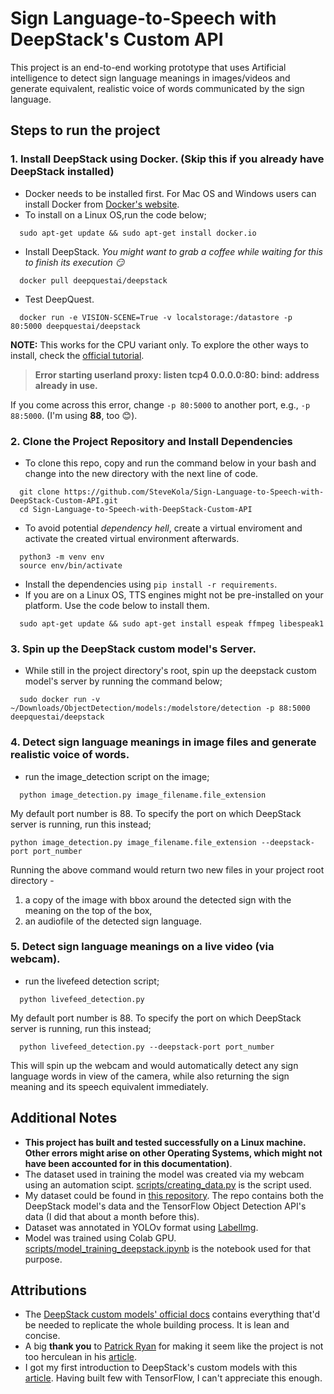 # Sign Language-to-Speech with DeepStack's Custom API

This project is an end-to-end working prototype that uses Artificial intelligence to detect sign language meanings 
in images/videos and generate equivalent, realistic voice of words communicated by the sign language.

## Steps to run the project
### 1. Install DeepStack using Docker. (Skip this if you already have DeepStack installed)
- Docker needs to be installed first. For Mac OS and Windows users can install Docker from 
[Docker's website](https://www.docker.com/products/docker-desktop).
- To install on a Linux OS,run the code below;

```
  sudo apt-get update && sudo apt-get install docker.io
  ```
- Install DeepStack. *You might want to grab a coffee while waiting for this to finish its execution :smirk:*
```
  docker pull deepquestai/deepstack
 ```
- Test DeepQuest.
```
  docker run -e VISION-SCENE=True -v localstorage:/datastore -p 80:5000 deepquestai/deepstack
 ```
**NOTE:** This works for the CPU variant only. To explore the other ways to install, check the 
[official tutorial](https://docs.deepstack.cc/#installation-guide-for-cpu-version).

> **Error starting userland proxy: listen tcp4 0.0.0.0:80: bind: address already in use.**
    
If you come across this error, change `-p 80:5000` to another port, e.g., `-p 88:5000`. 
(I'm using **88**, too :blush:).


### 2. Clone the Project Repository and Install Dependencies
- To clone this repo, copy and run the command below in your bash and change into the new 
directory with the next line of code.
```
  git clone https://github.com/SteveKola/Sign-Language-to-Speech-with-DeepStack-Custom-API.git
  cd Sign-Language-to-Speech-with-DeepStack-Custom-API
  ```
- To avoid potential *dependency hell*, create a virtual enviroment and 
activate the created virtual environment afterwards.
``` 
  python3 -m venv env   
  source env/bin/activate
```
- Install the dependencies using `pip install -r requirements`.
- If you are on a Linux OS, TTS engines might not be pre-installed on your platform. Use the code below to install them.
```
  sudo apt-get update && sudo apt-get install espeak ffmpeg libespeak1
```


### 3. Spin up the DeepStack custom model's Server.
- While still in the project directory's root, spin up the deepstack custom model's server by running the command below;
```
  sudo docker run -v ~/Downloads/ObjectDetection/models:/modelstore/detection -p 88:5000 deepquestai/deepstack
```

### 4. Detect sign language meanings in image files and generate realistic voice of words.
- run the image_detection script on the image;
```
  python image_detection.py image_filename.file_extension
 ```
My default port number is 88. To specify the port on which DeepStack server is running, run this instead;
```
python image_detection.py image_filename.file_extension --deepstack-port port_number
```
Running the above command would return two new files in your project root directory - 
     
1. a copy of the image with bbox around the detected sign with the meaning on the top of the box,
2. an audiofile of the detected sign language.


### 5. Detect sign language meanings on a live video (via webcam).
- run the livefeed detection script;
```
  python livefeed_detection.py
```
My default port number is 88. To specify the port on which DeepStack server is running, run this instead;
```
  python livefeed_detection.py --deepstack-port port_number
```
This will spin up the webcam and would automatically detect any sign language words in view of the camera,
while also returning the sign meaning and its speech equivalent immediately. 


## Additional Notes
- **This project has built and tested successfully on a Linux machine. Other errors might arise on other Operating Systems,
which might not have been accounted for in this documentation)**.
- The dataset used in training the model was created via my webcam using an automation scipt. 
[scripts/creating_data.py](https://github.com/SteveKola/Sign-Language-to-Speech-with-DeepStack-Custom-API/blob/main/scripts/creating_data.py)
is the script used.
- My dataset could be found in [this repository](https://github.com/SteveKola/Sign-Language-to-Speech-with-DeepStack-Custom-API/tree/main/scripts). 
The repo contains both the DeepStack model's data and the TensorFlow Object Detection API's data (I did that about a month before this).
- Dataset was annotated in YOLOv format using [LabelImg](https://github.com/tzutalin/labelImg).
- Model was trained using Colab GPU. 
[scripts/model_training_deepstack.ipynb](https://github.com/SteveKola/Sign-Language-to-Speech-with-DeepStack-Custom-API/blob/main/scripts/model_training_deepstack.ipynb)
is the notebook used for that purpose. 

## Attributions
- The [DeepStack custom models' official docs](https://docs.deepstack.cc/custom-models/) contains everything that'd be
needed to replicate the whole building process. It is lean and concise.
- A big **thank you** to [Patrick Ryan](https://github.com/youngsoul) for making it seem like 
the project is not too herculean in his [article](https://docs.deepstack.cc/custom-models/).
- I got my first introduction to DeepStack's custom models with this 
[article](https://medium.com/deepquestai/detect-any-custom-object-with-deepstack-dd0a824a761e).
Having built few with TensorFlow, I can't appreciate this enough.
